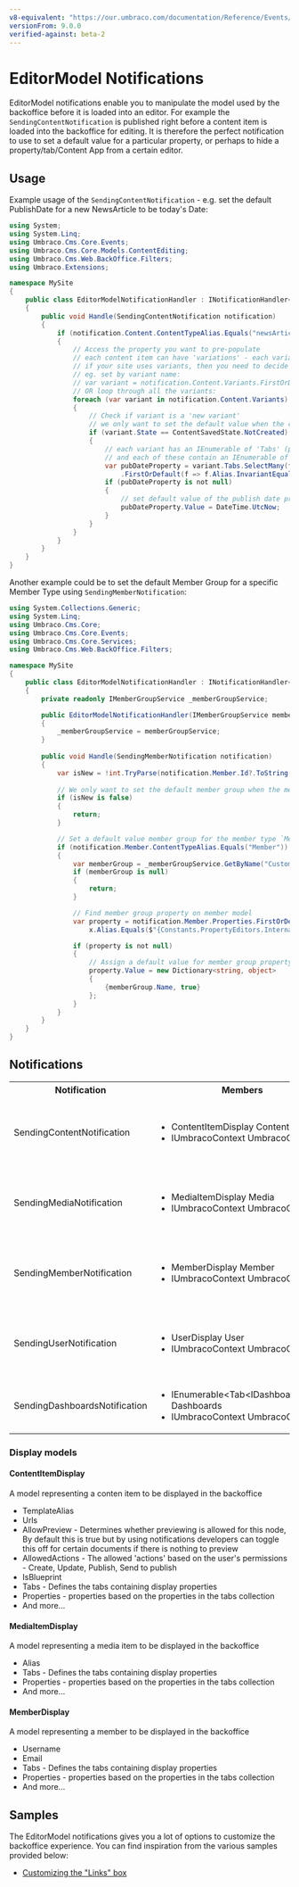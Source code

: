 ```yaml
---
v8-equivalent: "https://our.umbraco.com/documentation/Reference/Events/EditorModel-Events"
versionFrom: 9.0.0
verified-against: beta-2
---
```


# EditorModel Notifications

EditorModel notifications enable you to manipulate the model used by the backoffice before it is loaded into an editor. For example the `SendingContentNotification` is published right before a content item is loaded into the backoffice for editing. It is therefore the perfect notification to use to set a default value for a particular property, or perhaps to hide a property/tab/Content App from a certain editor.

## Usage

Example usage of the `SendingContentNotification` - e.g. set the default PublishDate for a new NewsArticle to be today's Date:

```C#
using System;
using System.Linq;
using Umbraco.Cms.Core.Events;
using Umbraco.Cms.Core.Models.ContentEditing;
using Umbraco.Cms.Web.BackOffice.Filters;
using Umbraco.Extensions;

namespace MySite
{
    public class EditorModelNotificationHandler : INotificationHandler<SendingContentNotification>
    {
        public void Handle(SendingContentNotification notification)
        {
            if (notification.Content.ContentTypeAlias.Equals("newsArticle"))
            {
                // Access the property you want to pre-populate
                // each content item can have 'variations' - each variation is represented by the `ContentVariantDisplay` class.
                // if your site uses variants, then you need to decide whether to set the default value for all variants or a specific variant
                // eg. set by variant name:
                // var variant = notification.Content.Variants.FirstOrDefault(f => f.Name == "specificVariantName");
                // OR loop through all the variants:
                foreach (var variant in notification.Content.Variants)
                {
                    // Check if variant is a 'new variant'
                    // we only want to set the default value when the content item is first created
                    if (variant.State == ContentSavedState.NotCreated)
                    {
                        // each variant has an IEnumerable of 'Tabs' (property groupings)
                        // and each of these contain an IEnumerable of `ContentPropertyDisplay` properties
                        var pubDateProperty = variant.Tabs.SelectMany(f => f.Properties)
                            .FirstOrDefault(f => f.Alias.InvariantEquals("publishDate"));
                        if (pubDateProperty is not null)
                        {
                            // set default value of the publish date property if it exists
                            pubDateProperty.Value = DateTime.UtcNow;
                        }
                    }
                }
            }
        }
    }
}
```

Another example could be to set  the default Member Group for a specific Member Type using `SendingMemberNotification`:

```C#
using System.Collections.Generic;
using System.Linq;
using Umbraco.Cms.Core;
using Umbraco.Cms.Core.Events;
using Umbraco.Cms.Core.Services;
using Umbraco.Cms.Web.BackOffice.Filters;

namespace MySite
{
    public class EditorModelNotificationHandler : INotificationHandler<SendingMemberNotification>
    {
        private readonly IMemberGroupService _memberGroupService;

        public EditorModelNotificationHandler(IMemberGroupService memberGroupService)
        {
            _memberGroupService = memberGroupService;
        }
        
        public void Handle(SendingMemberNotification notification)
        {
            var isNew = !int.TryParse(notification.Member.Id?.ToString(), out int id) || id == 0;
            
            // We only want to set the default member group when the member is initially created, eg doesn't have an Id yet
            if (isNew is false)
            {
                return;
            }

            // Set a default value member group for the member type `Member`
            if (notification.Member.ContentTypeAlias.Equals("Member"))
            {
                var memberGroup = _memberGroupService.GetByName("Customer");
                if (memberGroup is null)
                {
                    return;
                }

                // Find member group property on member model
                var property = notification.Member.Properties.FirstOrDefault(x =>
                    x.Alias.Equals($"{Constants.PropertyEditors.InternalGenericPropertiesPrefix}membergroup"));

                if (property is not null)
                {
                    // Assign a default value for member group property
                    property.Value = new Dictionary<string, object>
                    {
                        {memberGroup.Name, true}
                    };
                }
            }
        }
    }
}
```

## Notifications

<table>
  <tr>
    <th>Notification</th>
    <th>Members</th>
    <th>Description</th>
  </tr>

  <tr>
    <td>SendingContentNotification</td>
    <td>
      <ul>
        <li>ContentItemDisplay Content</li>
        <li>IUmbracoContext UmbracoContext</li>
      </ul>
    </td>
    <td>
    Published right before the editor model is sent for editing in the content section.<br/>
    NOTE: Content is a Umbraco.Cms.Core.Models.ContentEditing.ContentItemDisplay type which contains the tabs and properties of the elements about to be loaded for editing.
    </td>
  </tr>

  <tr>
    <td>SendingMediaNotification</td>
    <td>
      <ul>
        <li>MediaItemDisplay Media</li>
        <li>IUmbracoContext UmbracoContext</li>
      </ul>
    </td>
    <td>Published right before the editor model is sent for editing in the media section<br/>
    NOTE: Media is a Umbraco.Cms.Core.Models.ContentEditing.MediaItemDisplay type which in turn contains the tabs and properties of the elements about to be loaded for editing.
    </td>
  </tr>

  <tr>
    <td>SendingMemberNotification</td>
    <td>
      <ul>
        <li>MemberDisplay Member</li>
        <li>IUmbracoContext UmbracoContext</li>
      </ul>
    </td>
    <td>
    Published right before the editor model is sent for editing in the member section.<br/>
    NOTE: Member is a Umbraco.Cms.Core.Models.ContentEditing.MemberDisplay type which in turn contains the tabs and properties of the elements about to be loaded for editing.
    </td>
  </tr>

  <tr>
    <td>SendingUserNotification</td>
    <td>
      <ul>
        <li>UserDisplay User</li>
        <li>IUmbracoContext UmbracoContext</li>
      </ul>
    </td>
    <td>
    Published right before the editor model is sent for editing in the user section.<br/>
    NOTE: User is a Umbraco.Cms.Core.Models.ContentEditing.UserDisplay type which in turn contains the tabs and properties of the elements about to be loaded for editing.
    </td>
  </tr>
  
  <tr>
    <td>SendingDashboardsNotification</td>
    <td>
      <ul>
        <li>IEnumerable&ltTab&ltIDashboardSlim&gt&gt Dashboards</li>
        <li>IUmbracoContext UmbracoContext</li>
      </ul>
    </td>
    <td>
    Published right before the a dashboard is retrieved in a section.<br>
    NOTE: Dashboards is a collection of IDashboardSlim, each object gives you access to Label, Alias, Properties, whether it's expanded, and whether it IsActive.
    </td>
  </tr>
</table>

### Display models

#### ContentItemDisplay

A model representing a conten item to be displayed in the backoffice

* TemplateAlias
* Urls
* AllowPreview - Determines whether previewing is allowed for this node, By default this is true but by using notifications developers can toggle this off for certain documents if there is nothing to preview
* AllowedActions - The allowed 'actions' based on the user's permissions - Create, Update, Publish, Send to publish
* IsBlueprint
* Tabs - Defines the tabs containing display properties
* Properties - properties based on the properties in the tabs collection
* And more...

#### MediaItemDisplay

A model representing a media item to be displayed in the backoffice

* Alias
* Tabs - Defines the tabs containing display properties
* Properties - properties based on the properties in the tabs collection
* And more...

#### MemberDisplay

A model representing a member to be displayed in the backoffice

* Username
* Email
* Tabs - Defines the tabs containing display properties
* Properties - properties based on the properties in the tabs collection
* And more...

## Samples 

The EditorModel notifications gives you a lot of options to customize the backoffice experience. You can find inspiration from the various samples provided below:

* [Customizing the "Links" box](Customizing-the-links-box.md)
